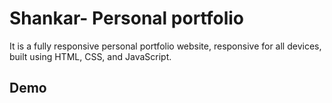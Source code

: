 #  Shankar- Personal portfolio

It is a fully responsive personal portfolio website, responsive for all devices, built using HTML, CSS, and JavaScript.

## Demo


